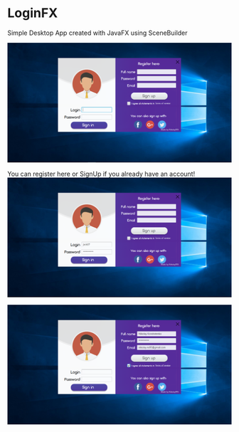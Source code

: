 # LoginFX
Simple Desktop App created with JavaFX using SceneBuilder

<img src="https://github.com/Nikolay995/LoginFX/blob/master/screen1.PNG?raw=true">
</img>

You can register here or SignUp if you already have an account!
<img src="https://github.com/Nikolay995/LoginFX/blob/master/screen2.PNG?raw=true">
</img>

<img src="https://github.com/Nikolay995/LoginFX/blob/master/screen3.PNG?raw=true">
</img>
